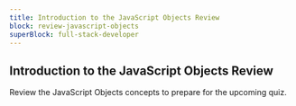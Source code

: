 ```yaml
---
title: Introduction to the JavaScript Objects Review
block: review-javascript-objects
superBlock: full-stack-developer
---
```


## Introduction to the JavaScript Objects Review

Review the JavaScript Objects concepts to prepare for the upcoming quiz.
